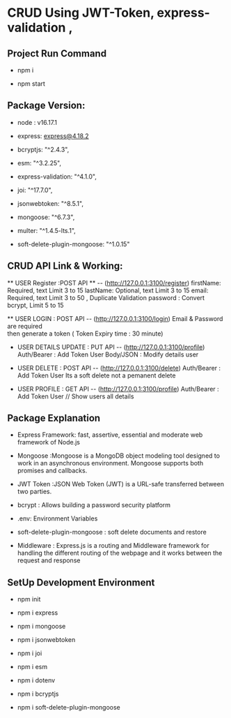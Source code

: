 #  CRUD Using JWT-Token, express-validation , 

## Project Run Command
* npm i

* npm start

## Package Version:
  * node : v16.17.1
  
 * express: express@4.18.2
  
 * bcryptjs: "^2.4.3",
  
 * esm: "^3.2.25",
  
 * express-validation: "^4.1.0",
  
* joi: "^17.7.0",
  
 * jsonwebtoken: "^8.5.1",
  
 * mongoose: "^6.7.3",
  
 * multer: "^1.4.5-lts.1",
  
 * soft-delete-plugin-mongoose: "^1.0.15"

## CRUD API Link & Working:
  ** USER Register :POST API ** --   (http://127.0.0.1:3100/register)
    firstName: Required, text Limit 3 to 15 
    lastName: Optional, text Limit 3 to 15
    email: Required, text Limit 3 to 50 , Duplicate Validation
    password : Convert bcrypt, Limit 5 to 15

  ** USER LOGIN : POST API -- (http://127.0.0.1:3100/login)
    Email & Password are required  
    then generate a token ( Token Expiry time : 30 minute)

  * USER DETAILS UPDATE : PUT API -- (http://127.0.0.1:3100/profile)
    Auth/Bearer : Add Token User
    Body/JSON : Modify details user

  * USER DELETE : POST API --  (http://127.0.0.1:3100/delete)
    Auth/Bearer : Add Token User
    Its a soft delete not a pemanent delete

  * USER PROFILE : GET API -- (http://127.0.0.1:3100/profile)
    Auth/Bearer : Add Token User // Show users all details


## Package Explanation
* Express Framework: fast, assertive, essential and moderate web framework of Node.js

* Mongoose :Mongoose is a MongoDB object modeling tool designed to work in an asynchronous environment. Mongoose supports both promises and callbacks.

* JWT Token :JSON Web Token (JWT) is a URL-safe  transferred between two parties.

* bcrypt : Allows building a password security platform

* .env: Environment Variables

* soft-delete-plugin-mongoose : soft delete documents and restore

* Middleware : Express.js is a routing and Middleware framework for handling the different routing of the webpage and it works between the request and response


## SetUp Development Environment
  * npm init
  
  * npm i express
  
  * npm i mongoose
  
  * npm i jsonwebtoken
  
  * npm i joi
  
  * npm i esm
  
  * npm i dotenv
  
  * npm i bcryptjs
  
  * npm i soft-delete-plugin-mongoose
  
